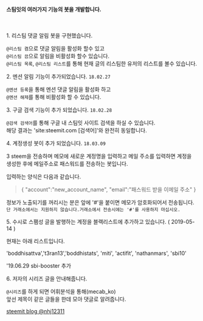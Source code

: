 <h4>스팀잇의 여러가지 기능의 봇을 개발합니다.</h4>
<br />

1\. 리스팀 댓글 알림 봇을 구현했습니다.

`@리스팀 켬`으로 댓글 알림을 활성화 할수 있고<br />
`@리스팀 끔`으로 알림을 비활성화 할수 있습니다.<br />
`@리스팀 목록`, `@리스팀 리스트`를 통해 현재 글의 리스팀한 유저의 리스트를 볼수 있습니다.<br />

2\. 멘션 알림 기능이 추가되었습니다. `18.02.27`

`@멘션 등록`을 통해 멘션 댓글 알림을 활성화 하고<br />
`@멘션 해제`를 통해 비활성화 할 수 있습니다.<br />

3\. 구글 검색 기능이 추가 되었습니다. `18.02.28`

`@검색 검색어`를 통해 구글 내 스팀잇 사이트 검색을 하실 수 있습니다.<br />
해당 결과는 'site:steemit.com [검색어]'와 완전히 동일합니다.

4\. 계정생성 봇이 추가 되었습니다. `18.03.09`

3 steem을 전송하며 메모에 새로운 계정명을 입력하고 메일 주소를 입력하면 계정을 생성한 후에 메일주소로 패스워드를 전송하는 봇입니다.

입력하는 양식은 다음과 같습니다.

>{ "account":"new_account_name", "email":"패스워드 받을 이메일 주소" }

정보가 노출되기를 꺼리시는 분은 앞에 '#'을 붙이면 메모가 암호화되어서 전송됩니다. `단 거래소에서는 지원하지 않습니다.거래소에서 전송시에는 '#'를 사용하지 마십시오. `

5\. 수시로 스팸성 글을 발행하는 계정을 블랙리스트에 추가하고 있습니다. ( 2019-05-14 )

현재는 아래 리스트입니다.

'boddhisattva','t3ran13','boddhistats', 'miti', 'actifit', 'nathanmars', 'sbi10'

'19.06.29 sbi-booster 추가

6\. 저자의 시리즈 글을 안내해줍니다. 

`@시리즈`를 하게 되면 어휘분석을 통해(mecab_ko)<br />
앞선 제목이 같은 글들을 한데 모아 댓글로 알려줍니다.



[steemit blog @nhj12311](https://steemit.com/@nhj12311)
